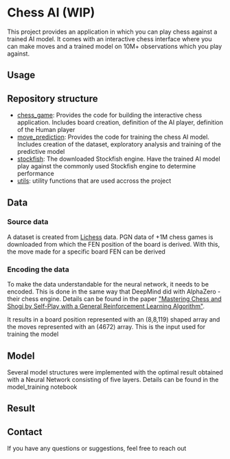 # Chess AI (WIP)
This project provides an application in which you can play chess against a trained AI model. It comes with an interactive chess interface where you can make moves and a trained model on 10M+ observations which you play against.

<!-- placeholder for video -->

## Usage

<!-- Provide detailed instructions on how to set up the project on a local machine. This includes any necessary dependencies, software requirements, and installation steps. Make sure to include clear and concise instructions so that others can easily replicate your setup. -->

## Repository structure

- [chess_game](https://github.com/mvbrussel/chess_bot/tree/master/chess_game): Provides the code for building the interactive chess application. Includes board creation, definition of the AI player, definition of the Human player
- [move_prediction](https://github.com/mvbrussel/chess_bot/tree/master/move_prediction): Provides the code for training the chess AI model. Includes creation of the dataset, exploratory analysis and training of the predictive model
- [stockfish](https://github.com/mvbrussel/chess_bot/tree/master/stockfish): The downloaded Stockfish engine. Have the trained AI model play against the commonly used Stockfish engine to determine performance
- [utils](https://github.com/mvbrussel/chess_bot/tree/master/utils): utility functions that are used accross the project

## Data

### Source data
A dataset is created from [Lichess](https://database.lichess.org/) data. PGN data of +1M chess games is downloaded from which the FEN position of the board is derived. With this, the move made for a specific board FEN can be derived

### Encoding the data
To make the data understandable for the neural network, it needs to be encoded. This is done in the same way that DeepMind did with AlphaZero - their chess engine. Details can be found in the paper ["Mastering Chess and Shogi by Self-Play with a General Reinforcement Learning Algorithm"](https://arxiv.org/abs/1712.01815v1).

It results in a board position represented with an (8,8,119) shaped array and the moves represented with an (4672) array. This is the input used for training the model

## Model

Several model structures were implemented with the optimal result obtained with a Neural Network consisting of five layers. Details can be found in the model_training notebook

<!-- Placeholder for screenshot of model -->

## Result

## Contact
If you have any questions or suggestions, feel free to reach out



